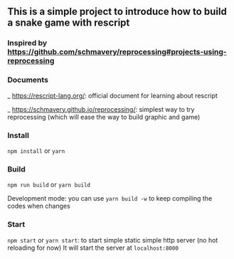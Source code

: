 ## This is a simple project to introduce how to build a snake game with rescript

### Inspired by https://github.com/schmavery/reprocessing#projects-using-reprocessing

### Documents

\_ https://rescript-lang.org/: official document for learning about rescript

\_ https://schmavery.github.io/reprocessing/: simplest way to try reprocessing (which will ease the way to build graphic and game)

### Install

`npm install` or `yarn`

### Build

`npm run build` or `yarn build`

Development mode: you can use `yarn build -w` to keep compiling the codes when changes

### Start

`npm start` or `yarn start`: to start simple static simple http server (no hot reloading for now)
It will start the server at `localhost:8000`
